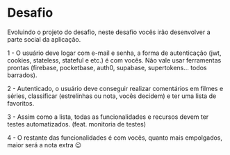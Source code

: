 # Desafio

Evoluindo o projeto do desafio, neste desafio vocês irão desenvolver a parte social da aplicação.

1 - O usuário deve logar com e-mail e senha, a forma de autenticação (jwt, cookies, stateless, stateful e etc.) é com vocês. Não vale usar ferramentas prontas (firebase, pocketbase, auth0, supabase, supertokens... todos barrados).

2 - Autenticado, o usuário deve conseguir realizar comentários em filmes e séries, classificar (estrelinhas ou nota, vocês decidem) e ter uma lista de favoritos.

3 - Assim como a lista, todas as funcionalidades e recursos devem ter testes automatizados. (feat. monitoria de testes)

4 - O restante das funcionalidades é com vocês, quanto mais empolgados, maior será a nota extra 😉